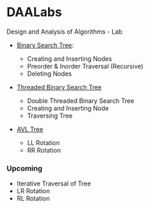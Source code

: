 # DAALabs
Design and Analysis of Algorithms - Lab

* [Binary Search Tree](/bst.c):
    * Creating and Inserting Nodes
    * Preorder & Inorder Traversal (Recursive)
    * Deleting Nodes

* [Threaded Binary Search Tree](/tbst.c)
    * Double Threaded Binary Search Tree
    * Creating and Inserting Node
    * Traversing Tree

* [AVL Tree](/avl-tree.c)
    * LL Rotation
    * RR Rotation

### Upcoming
* Iterative Traversal of Tree
* LR Rotation
* RL Rotation

